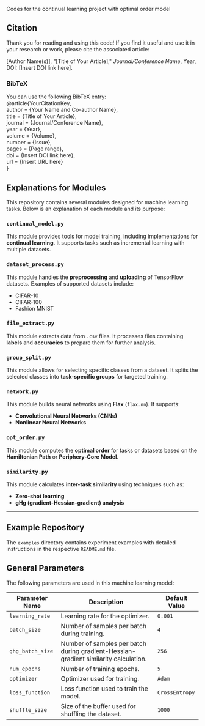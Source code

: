 Codes for the continual learning project with optimal order model

## Citation
Thank you for reading and using this code! If you find it useful and use it in your research or work, please cite the associated article:

[Author Name(s)], "[Title of Your Article]," *Journal/Conference Name*, Year, DOI: [Insert DOI link here].

### BibTeX
You can use the following BibTeX entry: \
@article{YourCitationKey, \
  author    = {Your Name and Co-author Name}, \
  title     = {Title of Your Article}, \
  journal   = {Journal/Conference Name}, \
  year      = {Year}, \
  volume    = {Volume}, \
  number    = {Issue}, \
  pages     = {Page range}, \
  doi       = {Insert DOI link here}, \
  url       = {Insert URL here} \
}

## Explanations for Modules

This repository contains several modules designed for machine learning tasks. Below is an explanation of each module and its purpose:

### `continual_model.py`
This module provides tools for model training, including implementations for **continual learning**. It supports tasks such as incremental learning with multiple datasets.

### `dataset_process.py`
This module handles the **preprocessing** and **uploading** of TensorFlow datasets. Examples of supported datasets include:
- CIFAR-10
- CIFAR-100
- Fashion MNIST

### `file_extract.py`
This module extracts data from `.csv` files. It processes files containing **labels** and **accuracies** to prepare them for further analysis.

### `group_split.py`
This module allows for selecting specific classes from a dataset. It splits the selected classes into **task-specific groups** for targeted training.

### `network.py`
This module builds neural networks using **Flax** (`flax.nn`). It supports:
- **Convolutional Neural Networks (CNNs)**
- **Nonlinear Neural Networks**

### `opt_order.py`
This module computes the **optimal order** for tasks or datasets based on the **Hamiltonian Path** or **Periphery-Core Model**.

### `similarity.py`
This module calculates **inter-task similarity** using techniques such as:
- **Zero-shot learning**
- **gHg (gradient-Hessian-gradient) analysis**

---

## Example Repository
The `examples` directory contains experiment examples with detailed instructions in the respective `README.md` file.

## General Parameters

The following parameters are used in this machine learning model:

| Parameter Name     | Description                                   | Default Value |
|--------------------|-----------------------------------------------|---------------|
| `learning_rate`    | Learning rate for the optimizer.             | `0.001`       |
| `batch_size`       | Number of samples per batch during training. | `4`        |
| `ghg_batch_size`       | Number of samples per batch during gradient-Hessian-gradient  similarity calculation. | `256`        |
| `num_epochs`       | Number of training epochs.                   | `5`         |
| `optimizer`        | Optimizer used for training.                 | `Adam`        |
| `loss_function`    | Loss function used to train the model.       | `CrossEntropy`|
| `shuffle_size`     | Size of the buffer used for shuffling the dataset.| `1000`       |

